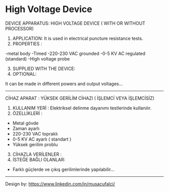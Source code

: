 # High Voltage Device

DEVICE APPARATUS: HIGH VOLTAGE DEVICE ( WITH OR WITHOUT PROCESSOR)

1) APPLICATION: It is used in electrical puncture resistance tests.
2) PROPERTIES :

-metal body
-Timed
-220-230 VAC grounded
-0-5 KV AC regulated (standard)
-High voltage probe

3) SUPPLIED WITH THE DEVICE:
4) OPTIONAL:

It can be made in different powers and output voltages...


____________________________________________________________________________________________________________________________________________________________________     

CİHAZ APARAT :  YÜKSEK GERİLİM CİHAZI ( İŞLEMCİ VEYA İŞLEMCİSİZ)

1) KULLANIM YERİ : Elektriksel delinme dayanımı testlerinde kullanılır. 
2) ÖZELLİKLERİ : 
- Metal gövde 
- Zaman ayarlı 
- 220-230 VAC topraklı 
- 0-5 KV AC ayarlı ( standart ) 
- Yüksek gerilim problu 
3) CİHAZLA VERİLENLER : 
4) İSTEĞE BAĞLI OLANLAR:

- Farklı güçlerde ve çıkış gerilimlerinde yapılabilir...

____________________________________________________________________________________________________________________________________________________________________


Design by: https://www.linkedin.com/in/musacufalci/
